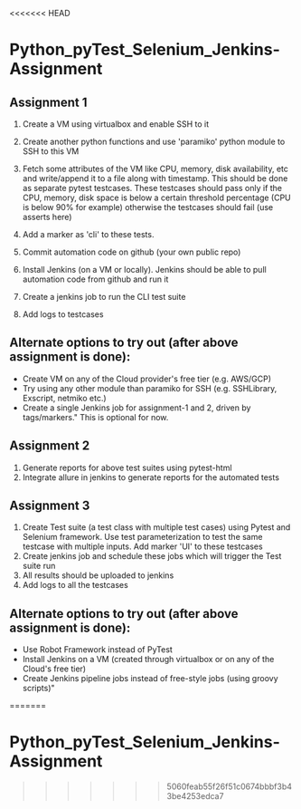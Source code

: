 <<<<<<< HEAD

# Python_pyTest_Selenium_Jenkins-Assignment



## Assignment 1	

1. Create a VM using virtualbox and enable SSH to it

2. Create another python functions and use 'paramiko' python module to SSH to this VM
	
3. Fetch some attributes of the VM like CPU, memory, disk availability, etc and write/append it to a file along with timestamp. This should be done as separate pytest testcases.
	These testcases should pass only if the CPU, memory, disk space is below a certain threshold percentage (CPU is below 90% for example) otherwise the testcases should fail (use asserts here)

4. Add a marker as 'cli' to these tests.

5. Commit automation code on github (your own public repo)

6. Install Jenkins (on a VM or locally). Jenkins should be able to pull automation code from github and run it

7. Create a jenkins job to run the CLI test suite

8. Add logs to testcases	

## Alternate options to try out (after above assignment is done):
- Create VM on any of the Cloud provider's free tier (e.g. AWS/GCP)
- Try using any other module than paramiko for SSH (e.g. SSHLibrary, Exscript, netmiko etc.)
- Create a single Jenkins job for assignment-1 and 2, driven by tags/markers."
									This is optional for now.



## Assignment 2
1. Generate reports for above test suites using pytest-html
2. Integrate allure in jenkins to generate reports for the automated tests



## Assignment 3
1. Create Test suite (a test class with multiple test cases) using Pytest and Selenium framework. Use test parameterization to test the same testcase with multiple inputs. Add marker 'UI' to these testcases
2. Create jenkins job and schedule these jobs which will trigger the Test suite run
3. All results should be uploaded to jenkins
4. Add logs to all the testcases

## Alternate options to try out (after above assignment is done):
- Use Robot Framework instead of PyTest
- Install Jenkins on a VM (created through virtualbox or on any of the Cloud's free tier)
- Create Jenkins pipeline jobs instead of free-style jobs (using groovy scripts)"

=======
# Python_pyTest_Selenium_Jenkins-Assignment
>>>>>>> 5060feab55f26f51c0674bbbf3b43be4253edca7
